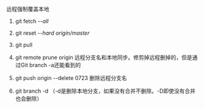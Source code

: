 远程强制覆盖本地

1. git fetch *--all*

2. git reset *--hard origin/master*

3. git pull

4. git remote prune origin 远程分支名和本地同步。修剪掉远程删掉的，但是通过Git branch -a还能看到的

5. git push origin --delete 0723  删除远程分支名

6. git branch -d （-d是删除本地分支，如果没有合并不删除。-D即使没有合并也会删除）

   



